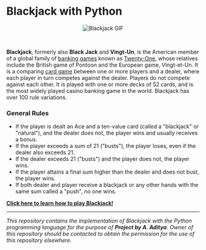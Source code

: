 # Blackjack with Python

<!--
<p align="center" class = alternate_image>
<img src = "https://media.giphy.com/media/dt3ZFkDY8fDOebsq1d/giphy.gif" alt = "Blackjack GIF">
</p>
-->

<p align="center">
<img src = "https://media.giphy.com/media/l2Sq2mPVJr4tfk436/giphy.gif" alt = "Blackjack GIF">
</p>
<br>


**Blackjack**, formerly also **Black Jack** and **Vingt-Un**, is the American member of a global family of [banking games](https://en.wikipedia.org/wiki/Glossary_of_card_game_terms#banking_game) known as [Twenty-One](https://en.wikipedia.org/wiki/Twenty-One_(card_game)), whose relatives include the British game of Pontoon and the European game, Vingt-et-Un. It is a comparing [card game](https://en.wikipedia.org/wiki/Card_game) between one or more players and a dealer, where each player in turn competes against the dealer. Players do not compete against each other. It is played with one or more decks of 52 cards, and is the most widely played casino banking game in the world. Blackjack has over 100 rule variations.


### General Rules

* If the player is dealt an Ace and a ten-value card (called a "blackjack" or "natural"), and the dealer does not, the player wins and usually receives a bonus.
* If the player exceeds a sum of 21 ("busts"), the player loses, even if the dealer also exceeds 21.
* If the dealer exceeds 21 ("busts") and the player does not, the player wins.
* If the player attains a final sum higher than the dealer and does not bust, the player wins.
* If both dealer and player receive a blackjack or any other hands with the same sum called a "push", no one wins.


<strong>
  
  [Click here to learn how to play Blackjack!](https://www.youtube.com/watch?v=eyoh-Ku9TCI)

</strong>


***
*This repository contains the implementation of Blackjack with the Python programming language for the purpose of **Project by A. Aditya**. Owner of this repository should be contacted to obtain the permission for the use of this repository elsewhere.*
